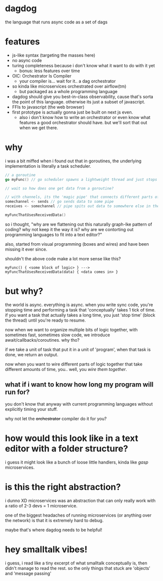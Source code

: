 # dagdog

the language that runs async code as a set of dags

# features

- js-like syntax (targeting the masses here)
- no async code
- turing completeness because i don't know what it want to do with it yet
  - bonus: less features over time
- OIC: Orchestrator Is Compiler
  - your compiler is... wait for it.. a dag orchestrator
- so kinda like microservices orchestrated over airflow(tm)
  - but packaged as a whole programming language
- dagdog should give you best-in-class observability, cause that's sorta the point of this language. otherwise its just a subset of javascript.
- FFIs to javascript (the web browser)
- first prototype is actually gonna just be built on next js even.
  - also i don't know how to write an orchestrator or even know what features a good orchestrator should have. but we'll sort that out when we get there.

# why

i was a bit miffed when i found out that in goroutines, the underlying implementation is literally a task scheduler.

```go
// a goroutine
go myFunc() // go scheduler spawns a lightweight thread and just stops caring about it

// wait so how does one get data from a goroutine?

// with channels, its the 'magic pipe' that connects different parts of the code together
somechannel <- sends // go sends data to some pipe
receives <- somechannel // pipe spits out data to somewhere else in the code

myFuncThatUsesReceivedData()
```

so i thought, "why are we flattening out this naturally graph-lke pattern of coding? why not keep it the way it is? why are we contorting out programming languages to fit into a text editor?"

also, started from visual programming (boxes and wires) and have been missing it ever since.

shouldn't the above code make a lot more sense like this?

```
myFunc() { <some block of logic> } ---> myFuncThatUsesReceivedData(data) { <data comes in> }
```

# but why?

the world is async. everything is async. when you write sync code, you're stopping time and performing a task that 'conceptually' takes 1 tick of time. if you want a task that actually takes a long time, you just 'stop time' (block the thread) until you're ready to resume.

now when we want to organize multiple bits of logic together, with sometimes fast, sometimes slow code, we introduce await/callbacks/coroutines. why tho?

if we take a unit of task that put it in a unit of 'program', when that task is done, we return an output.

now when you want to wire different parts of logic together that take different amounts of time, you.. well, you _wire them together_.

## what if i want to know how long my program will run for?

you don't know that anyway with current programming languages without explicitly timing your stuff.

why not let the ~~orchestrator~~ compiler do it for you?

# how would this look like in a text editor with a folder structure?

i guess it might look like a bunch of loose little handlers, kinda like _gasp_ microservices.

# is this the right abstraction?

i dunno XD microservices was an abstraction that can only really work with a ratio of 2-3 devs = 1 microservice.

one of the biggest headaches of running microservices (or anything over the network) is that it is extremely hard to debug.

maybe that's where dagdog needs to be helpful!

# hey smalltalk vibes!

i guess, i read like a tiny excerpt of what smalltalk conceptually is, then didn't manage to read the rest. so the only things that stuck are 'objects' and 'message passing'
